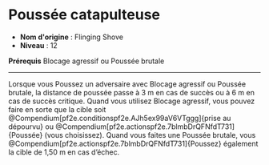 # Poussée catapulteuse

 * **Nom d'origine** : Flinging Shove
 * **Niveau** : 12


<p><strong>Prérequis</strong> Blocage agressif ou Poussée brutale</p>
<hr>
<p>Lorsque vous Poussez un adversaire avec Blocage agressif ou Poussée brutale, la distance de poussée passe à 3 m en cas de succès ou à 6 m en cas de succès critique. Quand vous utilisez Blocage agressif, vous pouvez faire en sorte que la cible soit @Compendium[pf2e.conditionspf2e.AJh5ex99aV6VTggg]{prise au dépourvu} ou @Compendium[pf2e.actionspf2e.7blmbDrQFNfdT731]{Poussée} (vous choisissez). Quand vous faites une Poussée brutale, vous @Compendium[pf2e.actionspf2e.7blmbDrQFNfdT731]{Poussez} également la cible de 1,50 m en cas d’échec.</p>